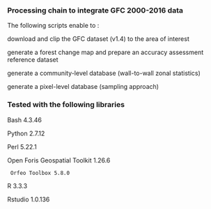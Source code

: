 ### Processing chain to integrate GFC 2000-2016 data 
The following scripts enable to :

  download and clip the GFC dataset (v1.4) to the area of interest
   
  generate a forest change map and prepare an accuracy assessment reference dataset
  
  generate a community-level database (wall-to-wall zonal statistics)

  generate a pixel-level database (sampling approach)

### Tested with the following libraries

   Bash 4.3.46
   
   Python 2.7.12
   
   Perl 5.22.1
   
   Open Foris Geospatial Toolkit 1.26.6
   
	 Orfeo Toolbox 5.8.0
	 
   R 3.3.3
   
   Rstudio 1.0.136
